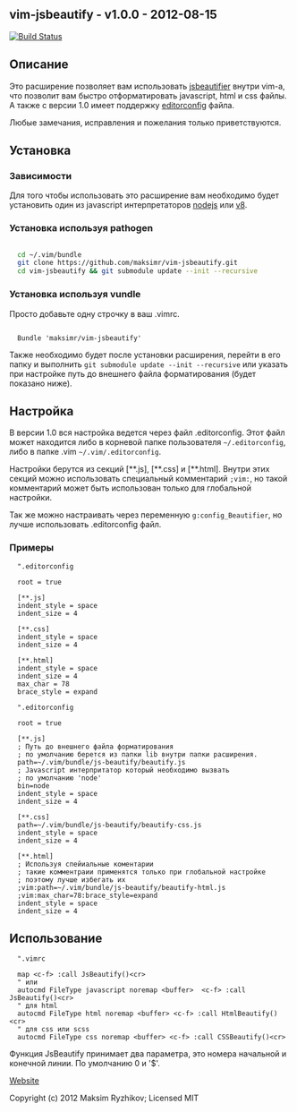 vim-jsbeautify - v1.0.0 - 2012-08-15
---------------------------------------------------
[![Build Status](https://secure.travis-ci.org/maksimr/vim-jsbeautify.png)](http://travis-ci.org/maksimr/vim-jsbeautify)

Описание
------------

Это расширение позволяет вам использовать [jsbeautifier](http://jsbeautifier.org/)
внутри vim-а, что позволит вам быстро отформатировать javascript, html и css файлы.
А также с версии 1.0 имеет поддержку [editorconfig](http://editorconfig.org/) файла.

Любые замечания, исправления и пожелания только приветствуются.

Установка
------------

### Зависимости
Для того чтобы использовать это расширение вам необходимо
будет установить один из javascript интерпретаторов
[nodejs](http://nodejs.org/) или [v8](http://code.google.com/p/v8/).

### Установка используя pathogen

```bash

  cd ~/.vim/bundle
  git clone https://github.com/maksimr/vim-jsbeautify.git
  cd vim-jsbeautify && git submodule update --init --recursive

```

### Установка используя vundle

Просто добавьте одну строчку в ваш .vimrc.

```vim

  Bundle 'maksimr/vim-jsbeautify'

```

Также необходимо будет после установки расширения, перейти в его папку
и выполнить ```git submodule update --init --recursive``` или указать
при настройке путь до внешнего файла форматирования (будет показано ниже).

Настройка
-------------

В версии 1.0 вся настройка ведется через файл .editorconfig.
Этот файл может находится либо в корневой папке пользователя ```~/.editorconfig```,
либо в папке .vim ```~/.vim/.editorconfig```.

Настройки берутся из секций [\*\*.js], [\*\*.css] и [\*\*.html]. Внутри этих
секций можно использовать специальный комментарий ```;vim:```, но такой комментарий
может быть использован только для глобальной настройки.

Так же можно настраивать через переменную ```g:config_Beautifier```, но лучше использовать .editorconfig файл.


### Примеры

```editorconfig
  ".editorconfig

  root = true

  [**.js]
  indent_style = space
  indent_size = 4

  [**.css]
  indent_style = space
  indent_size = 4

  [**.html]
  indent_style = space
  indent_size = 4
  max_char = 78
  brace_style = expand

```

```editorconfig
  ".editorconfig

  root = true

  [**.js]
  ; Путь до внешнего файла форматирования
  ; по умолчанию берется из папки lib внутри папки расширения.
  path=~/.vim/bundle/js-beautify/beautify.js
  ; Javascript интерпритатор который необходимо вызвать
  ; по умолчанию 'node'
  bin=node
  indent_style = space
  indent_size = 4

  [**.css]
  path=~/.vim/bundle/js-beautify/beautify-css.js
  indent_style = space
  indent_size = 4

  [**.html]
  ; Используя спейиальные коментарии
  ; такие комментраии применятся только при глобальной настройке
  ; поэтому лучше избегать их
  ;vim:path=~/.vim/bundle/js-beautify/beautify-html.js
  ;vim:max_char=78:brace_style=expand
  indent_style = space
  indent_size = 4

```

Использование
-------------

```vim
  ".vimrc

  map <c-f> :call JsBeautify()<cr>
  " или
  autocmd FileType javascript noremap <buffer>  <c-f> :call JsBeautify()<cr>
  " для html
  autocmd FileType html noremap <buffer> <c-f> :call HtmlBeautify()<cr>
  " для css или scss
  autocmd FileType css noremap <buffer> <c-f> :call CSSBeautify()<cr>

```

Функция JsBeautify принимает два параметра, это номера начальной и конечной линии.
По умолчанию 0 и '$'.


[Website](http://github.com/)

Copyright (c) 2012 Maksim Ryzhikov; Licensed MIT
